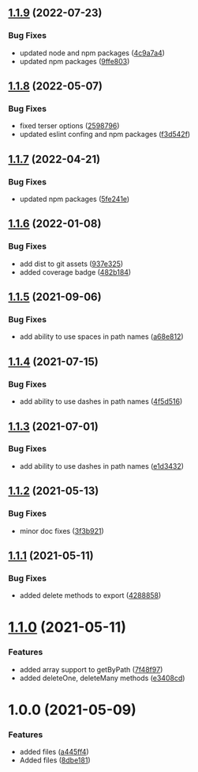 ## [1.1.9](https://github.com/kouts/vue-set-path/compare/v1.1.8...v1.1.9) (2022-07-23)


### Bug Fixes

* updated node and npm packages ([4c9a7a4](https://github.com/kouts/vue-set-path/commit/4c9a7a4f3eb880f0ef55a329bc2d8d1ce12814cf))
* updated npm packages ([9ffe803](https://github.com/kouts/vue-set-path/commit/9ffe8038a9a4e1dbea8e872abf388d5c6e0af06a))

## [1.1.8](https://github.com/kouts/vue-set-path/compare/v1.1.7...v1.1.8) (2022-05-07)


### Bug Fixes

* fixed terser options ([2598796](https://github.com/kouts/vue-set-path/commit/25987967d460d1439d754e5b57a39bbfdab687fc))
* updated eslint confing and npm packages ([f3d542f](https://github.com/kouts/vue-set-path/commit/f3d542fd7ce158c24df0b12e40707d8ba43e7eab))

## [1.1.7](https://github.com/kouts/vue-set-path/compare/v1.1.6...v1.1.7) (2022-04-21)


### Bug Fixes

* updated npm packages ([5fe241e](https://github.com/kouts/vue-set-path/commit/5fe241e0221341005acd40aa749e13a639eb0112))

## [1.1.6](https://github.com/kouts/vue-set-path/compare/v1.1.5...v1.1.6) (2022-01-08)


### Bug Fixes

* add dist to git assets ([937e325](https://github.com/kouts/vue-set-path/commit/937e325829afbe1ba94f6d6a5e03f57fb996406d))
* added coverage badge ([482b184](https://github.com/kouts/vue-set-path/commit/482b184e67879ed31e2c4b0c5ccfdd83b9cfbe60))

## [1.1.5](https://github.com/kouts/vue-set-path/compare/v1.1.4...v1.1.5) (2021-09-06)


### Bug Fixes

* add ability to use spaces in path names ([a68e812](https://github.com/kouts/vue-set-path/commit/a68e81221b15944db7b89033bd82a92682285a05))

## [1.1.4](https://github.com/kouts/vue-set-path/compare/v1.1.3...v1.1.4) (2021-07-15)


### Bug Fixes

* add ability to use dashes in path names ([4f5d516](https://github.com/kouts/vue-set-path/commit/4f5d5160c1af0c2d9d475115f19dd34c4b666939))

## [1.1.3](https://github.com/kouts/vue-set-path/compare/v1.1.2...v1.1.3) (2021-07-01)


### Bug Fixes

* add ability to use dashes in path names ([e1d3432](https://github.com/kouts/vue-set-path/commit/e1d34321b3171e473e537c53b52e4da46a00cd0c))

## [1.1.2](https://github.com/kouts/vue-set-path/compare/v1.1.1...v1.1.2) (2021-05-13)


### Bug Fixes

* minor doc fixes ([3f3b921](https://github.com/kouts/vue-set-path/commit/3f3b92174b9826656af2e915c18cc2c311db38d5))

## [1.1.1](https://github.com/kouts/vue-set-path/compare/v1.1.0...v1.1.1) (2021-05-11)


### Bug Fixes

* added delete methods to export ([4288858](https://github.com/kouts/vue-set-path/commit/4288858f709e16abab0aca9f6edccb58b01a2649))

# [1.1.0](https://github.com/kouts/vue-set-path/compare/v1.0.0...v1.1.0) (2021-05-11)


### Features

* added array support to getByPath ([7f48f97](https://github.com/kouts/vue-set-path/commit/7f48f97bbb8eac0d3fe5219f69e98fa243bbe9cb))
* added deleteOne, deleteMany methods ([e3408cd](https://github.com/kouts/vue-set-path/commit/e3408cdebe3525d5163554cddbf410a3742cbd5e))

# 1.0.0 (2021-05-09)


### Features

* added files ([a445ff4](https://github.com/kouts/vue-set-path/commit/a445ff4f13758c8b0e9ab7e531f510280a1ccfdc))
* Added files ([8dbe181](https://github.com/kouts/vue-set-path/commit/8dbe181555949cb38049b7195f0610619d7e2a1f))
